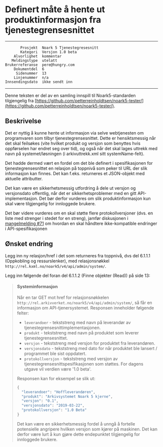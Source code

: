 Definert måte å hente ut produktinformasjon fra tjenestegrensesnittet
=====================================================================

 ------------------  ---------------------------------
           Prosjekt  Noark 5 Tjenestegresesnitt
           Kategori  Versjon 1.0 beta
        Alvorlighet  kommentar
       Meldingstype  utelatt
    Brukerreferanse  pere@hungry.com
        Dokumentdel  6
         Sidenummer  13
        Linjenummer  n/a
    Innsendingsdato  ikke sendt inn
 ------------------  ---------------------------------

Denne teksten er del av en samling innspill til Noark5-standarden
tilgjengelig fra
[https://github.com/petterreinholdtsen/noark5-tester/](https://github.com/petterreinholdtsen/noark5-tester/).

Beskrivelse
-----------

Det er nyttig å kunne hente ut informasjon via selve webtjenesten om
programvaren som tilbyr tjenestegrensesnittet.  Dette er
hensiktsmessig når det skal feilsøkes (vite hvilket produkt og versjon
som benyttes hvis oppførselen har endret seg over tid), og også når
det skal lages uttrekk med navn på systemet/løsningen (i
arkivuttrekk.xml sitt systemName-felt).

Det hadde dermed vært en fordel om det ble definert i spesifikasjonen
for tjenestegrensesnittet en relasjon på toppnivå som peker til URL
der slik informasjon kan finnes.  Det kan f.eks. returneres et
JSON-objekt med aktuelle attributter.

Det kan være en sikkerhetsmessig utfordring å dele ut versjon og
versjonsdato offentlig, når det er sikkerhetsproblemer med en gitt
API-implementasjon.  Det bør derfor vurderes om slik
produktinformasjon kun skal være tilgjengelig for innloggede brukere.

Det bør videre vurderes om en skal støtte flere protokollversjoner
(dvs. en liste med strenger i stedet for en streng), jamfør
diskusjonen i [mangelmelding
#71](https://github.com/arkivverket/noark5-tjenestegrensesnitt-standard/issues/71)
om hvordan en skal håndtere ikke-kompatible endringer i
API-spesifikasjonen

Ønsket endring
--------------

Legg inn ny relasjon/href i det som returneres fra toppnivå, dvs del
6.1.1.1 (Oppkobling og ressurslenker), med relasjonsnøkkel
`http://rel.kxml.no/noark5/v4/api/admin/system/`.

Legg inn følgende del foran del 6.1.1.2 (Finne objekter (Read)) på
side 13:

> #### Systeminformasjon
> 
> Når en tar GET mot href for relasjonsnøkkelen
> `http://rel.arkivverket.no/noark5/v4/api/admin/system/`, så får en informasjon
> om API-tjenersystemet.  Responsen inneholder følgende felter:
> 
>  * `leverandoer` - tekststreng med navn på leverandør av
>                tjenestegrensesnittimplementasjonen.
>  * `produkt` - tekststreng med navn på produktet som leverer
>                tjenestegrensesnittet.
>  * `versjon` - tekststreng med versjon for produktet fra leverandøren.
>  * `versjonsdato` - tekststreng med dato for når produktet ble lansert
>                / programmet ble sist oppdatert.
>  * `protokollversjon` - tekststreng med versjon av
>                tjenestegrensesnittspesifikasjonen som støttes.
>                For dagens utgave vil verdien være '1.0 beta'.
> 
> Responsen kan for eksempel se slik ut:
> 
> ```Python
> {
>   "leverandoer": "Hoffleverandøren",
>   "produkt": "Arkivsystemet Noark 5 kjerne",
>   "versjon": "0.1",
>   "versjonsdato": "2019-03-22",
>   "protokollversjon": "1.0 Beta"
> }
> ```
> 
> Det kan være en sikkerhetsmessig fordel å unngå å fortelle
> potensielle angripere hvilken versjon som kjører på maskinen.  Det
> kan derfor være lurt å kun gjøre dette endepunktet tilgjengelig for
> innloggede brukere.
